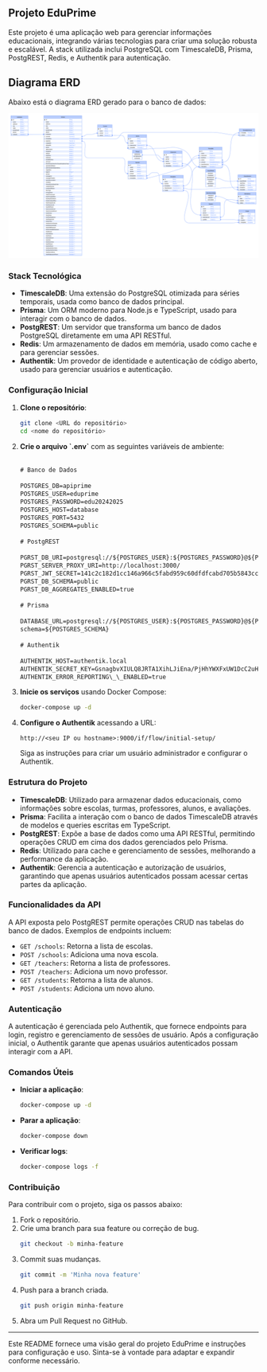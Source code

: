 ## Projeto EduPrime

Este projeto é uma aplicação web para gerenciar informações educacionais, integrando várias tecnologias para criar uma solução robusta e escalável. A stack utilizada inclui PostgreSQL com TimescaleDB, Prisma, PostgREST, Redis, e Authentik para autenticação.

## Diagrama ERD

Abaixo está o diagrama ERD gerado para o banco de dados:

![EduPrime ERD](./prisma/ERD.svg)

### Stack Tecnológica

- **TimescaleDB**: Uma extensão do PostgreSQL otimizada para séries temporais, usada como banco de dados principal.
- **Prisma**: Um ORM moderno para Node.js e TypeScript, usado para interagir com o banco de dados.
- **PostgREST**: Um servidor que transforma um banco de dados PostgreSQL diretamente em uma API RESTful.
- **Redis**: Um armazenamento de dados em memória, usado como cache e para gerenciar sessões.
- **Authentik**: Um provedor de identidade e autenticação de código aberto, usado para gerenciar usuários e autenticação.

### Configuração Inicial

1. **Clone o repositório**:

   ```sh
   git clone <URL do repositório>
   cd <nome do repositório>
   ```

2. **Crie o arquivo \`.env\`** com as seguintes variáveis de ambiente:

   ```env

   # Banco de Dados

   POSTGRES_DB=apiprime
   POSTGRES_USER=eduprime
   POSTGRES_PASSWORD=edu20242025
   POSTGRES_HOST=database
   POSTGRES_PORT=5432
   POSTGRES_SCHEMA=public

   # PostgREST

   PGRST_DB_URI=postgresql://${POSTGRES_USER}:${POSTGRES_PASSWORD}@${POSTGRES_HOST}:${POSTGRES_PORT}/${POSTGRES_DB}
   PGRST_SERVER_PROXY_URI=http://localhost:3000/
   PGRST_JWT_SECRET=141c2c182d1cc146a966c5fabd959c60dfdfcabd705b5843ccfe88c946e92cae
   PGRST_DB_SCHEMA=public
   PGRST_DB_AGGREGATES_ENABLED=true

   # Prisma

   DATABASE_URL=postgresql://${POSTGRES_USER}:${POSTGRES_PASSWORD}@${POSTGRES_HOST}:${POSTGRES_PORT}/${POSTGRES_DB}?schema=${POSTGRES_SCHEMA}

   # Authentik

   AUTHENTIK_HOST=authentik.local
   AUTHENTIK_SECRET_KEY=GsnagbvXIULQ8JRTA1XihLJiEna/PjHhYWXFxUW1DcC2uHbcabLGZ+DebcLnr9s2
   AUTHENTIK_ERROR_REPORTING\_\_ENABLED=true
   ```

3. **Inicie os serviços** usando Docker Compose:

   ```sh
   docker-compose up -d
   ```

4. **Configure o Authentik** acessando a URL:
   ```
   http://<seu IP ou hostname>:9000/if/flow/initial-setup/
   ```
   Siga as instruções para criar um usuário administrador e configurar o Authentik.

### Estrutura do Projeto

- **TimescaleDB**: Utilizado para armazenar dados educacionais, como informações sobre escolas, turmas, professores, alunos, e avaliações.
- **Prisma**: Facilita a interação com o banco de dados TimescaleDB através de modelos e queries escritas em TypeScript.
- **PostgREST**: Expõe a base de dados como uma API RESTful, permitindo operações CRUD em cima dos dados gerenciados pelo Prisma.
- **Redis**: Utilizado para cache e gerenciamento de sessões, melhorando a performance da aplicação.
- **Authentik**: Gerencia a autenticação e autorização de usuários, garantindo que apenas usuários autenticados possam acessar certas partes da aplicação.

### Funcionalidades da API

A API exposta pelo PostgREST permite operações CRUD nas tabelas do banco de dados. Exemplos de endpoints incluem:

- `GET /schools`: Retorna a lista de escolas.
- `POST /schools`: Adiciona uma nova escola.
- `GET /teachers`: Retorna a lista de professores.
- `POST /teachers`: Adiciona um novo professor.
- `GET /students`: Retorna a lista de alunos.
- `POST /students`: Adiciona um novo aluno.

### Autenticação

A autenticação é gerenciada pelo Authentik, que fornece endpoints para login, registro e gerenciamento de sessões de usuário. Após a configuração inicial, o Authentik garante que apenas usuários autenticados possam interagir com a API.

### Comandos Úteis

- **Iniciar a aplicação**:
  ```sh
  docker-compose up -d
  ```
- **Parar a aplicação**:
  ```sh
  docker-compose down
  ```
- **Verificar logs**:
  ```sh
  docker-compose logs -f
  ```

### Contribuição

Para contribuir com o projeto, siga os passos abaixo:

1. Fork o repositório.
2. Crie uma branch para sua feature ou correção de bug.
   ```sh
   git checkout -b minha-feature
   ```
3. Commit suas mudanças.
   ```sh
   git commit -m 'Minha nova feature'
   ```
4. Push para a branch criada.
   ```sh
   git push origin minha-feature
   ```
5. Abra um Pull Request no GitHub.

---

Este README fornece uma visão geral do projeto EduPrime e instruções para configuração e uso. Sinta-se à vontade para adaptar e expandir conforme necessário.
